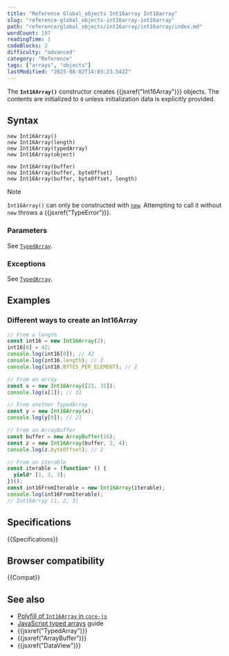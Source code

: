 ```yaml
---
title: "Reference Global_objects Int16array Int16array"
slug: "reference-global_objects-int16array-int16array"
path: "reference/global_objects/int16array/int16array/index.md"
wordCount: 197
readingTime: 1
codeBlocks: 2
difficulty: "advanced"
category: "Reference"
tags: ["arrays", "objects"]
lastModified: "2025-08-02T14:03:23.542Z"
---
```



The **`Int16Array()`** constructor creates {{jsxref("Int16Array")}} objects. The contents are initialized to `0` unless initialization data is explicitly provided.

## Syntax

```js-nolint
new Int16Array()
new Int16Array(length)
new Int16Array(typedArray)
new Int16Array(object)

new Int16Array(buffer)
new Int16Array(buffer, byteOffset)
new Int16Array(buffer, byteOffset, length)
```

> [!NOTE]
> `Int16Array()` can only be constructed with [`new`](/en-US/docs/Web/JavaScript/Reference/Operators/new). Attempting to call it without `new` throws a {{jsxref("TypeError")}}.

### Parameters

See [`TypedArray`](/en-US/docs/Web/JavaScript/Reference/Global_Objects/TypedArray#parameters).

### Exceptions

See [`TypedArray`](/en-US/docs/Web/JavaScript/Reference/Global_Objects/TypedArray#exceptions).

## Examples

### Different ways to create an Int16Array

```js
// From a length
const int16 = new Int16Array(2);
int16[0] = 42;
console.log(int16[0]); // 42
console.log(int16.length); // 2
console.log(int16.BYTES_PER_ELEMENT); // 2

// From an array
const x = new Int16Array([21, 31]);
console.log(x[1]); // 31

// From another TypedArray
const y = new Int16Array(x);
console.log(y[0]); // 21

// From an ArrayBuffer
const buffer = new ArrayBuffer(16);
const z = new Int16Array(buffer, 2, 4);
console.log(z.byteOffset); // 2

// From an iterable
const iterable = (function* () {
  yield* [1, 2, 3];
})();
const int16FromIterable = new Int16Array(iterable);
console.log(int16FromIterable);
// Int16Array [1, 2, 3]
```

## Specifications

{{Specifications}}

## Browser compatibility

{{Compat}}

## See also

- [Polyfill of `Int16Array` in `core-js`](https://github.com/zloirock/core-js#ecmascript-typed-arrays)
- [JavaScript typed arrays](/en-US/docs/Web/JavaScript/Guide/Typed_arrays) guide
- {{jsxref("TypedArray")}}
- {{jsxref("ArrayBuffer")}}
- {{jsxref("DataView")}}
